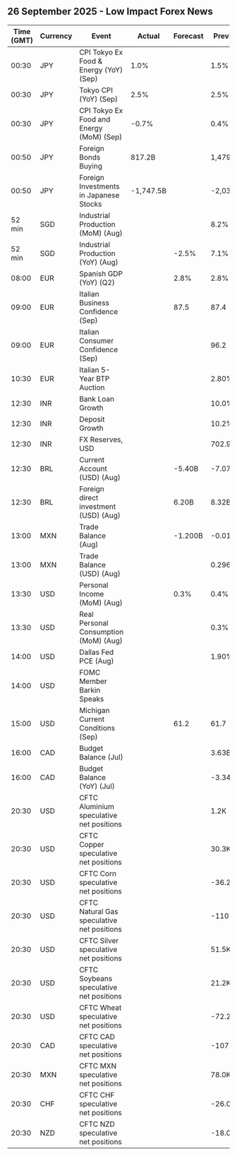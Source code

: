 ## 26 September 2025 - Low Impact Forex News

| Time (GMT) | Currency | Event | Actual | Forecast | Previous |
|------|----------|-------|--------|----------|----------|
| 00:30 | JPY | CPI Tokyo Ex Food & Energy (YoY) (Sep) | 1.0% |  | 1.5% |
| 00:30 | JPY | Tokyo CPI (YoY) (Sep) | 2.5% |  | 2.5% |
| 00:30 | JPY | CPI Tokyo Ex Food and Energy (MoM) (Sep) | -0.7% |  | 0.4% |
| 00:50 | JPY | Foreign Bonds Buying | 817.2B |  | 1,479.7B |
| 00:50 | JPY | Foreign Investments in Japanese Stocks | -1,747.5B |  | -2,032.8B |
| 52 min | SGD | Industrial Production (MoM) (Aug) |  |  | 8.2% |
| 52 min | SGD | Industrial Production (YoY) (Aug) |  | -2.5% | 7.1% |
| 08:00 | EUR | Spanish GDP (YoY) (Q2) |  | 2.8% | 2.8% |
| 09:00 | EUR | Italian Business Confidence (Sep) |  | 87.5 | 87.4 |
| 09:00 | EUR | Italian Consumer Confidence (Sep) |  |  | 96.2 |
| 10:30 | EUR | Italian 5-Year BTP Auction |  |  | 2.80% |
| 12:30 | INR | Bank Loan Growth |  |  | 10.0% |
| 12:30 | INR | Deposit Growth |  |  | 10.2% |
| 12:30 | INR | FX Reserves, USD |  |  | 702.97B |
| 12:30 | BRL | Current Account (USD) (Aug) |  | -5.40B | -7.07B |
| 12:30 | BRL | Foreign direct investment (USD) (Aug) |  | 6.20B | 8.32B |
| 13:00 | MXN | Trade Balance (Aug) |  | -1.200B | -0.017B |
| 13:00 | MXN | Trade Balance (USD) (Aug) |  |  | 0.296B |
| 13:30 | USD | Personal Income (MoM) (Aug) |  | 0.3% | 0.4% |
| 13:30 | USD | Real Personal Consumption (MoM) (Aug) |  |  | 0.3% |
| 14:00 | USD | Dallas Fed PCE (Aug) |  |  | 1.90% |
| 14:00 | USD | FOMC Member Barkin Speaks |  |  |  |
| 15:00 | USD | Michigan Current Conditions (Sep) |  | 61.2 | 61.7 |
| 16:00 | CAD | Budget Balance (Jul) |  |  | 3.63B |
| 16:00 | CAD | Budget Balance (YoY) (Jul) |  |  | -3.34B |
| 20:30 | USD | CFTC Aluminium speculative net positions |  |  | 1.2K |
| 20:30 | USD | CFTC Copper speculative net positions |  |  | 30.3K |
| 20:30 | USD | CFTC Corn speculative net positions |  |  | -36.2K |
| 20:30 | USD | CFTC Natural Gas speculative net positions |  |  | -110.9K |
| 20:30 | USD | CFTC Silver speculative net positions |  |  | 51.5K |
| 20:30 | USD | CFTC Soybeans speculative net positions |  |  | 21.2K |
| 20:30 | USD | CFTC Wheat speculative net positions |  |  | -72.2K |
| 20:30 | CAD | CFTC CAD speculative net positions |  |  | -107.2K |
| 20:30 | MXN | CFTC MXN speculative net positions |  |  | 78.0K |
| 20:30 | CHF | CFTC CHF speculative net positions |  |  | -26.0K |
| 20:30 | NZD | CFTC NZD speculative net positions |  |  | -18.0K |
